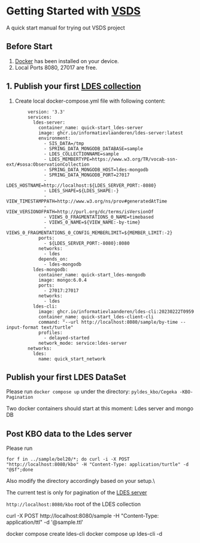 
# Getting Started with [VSDS](https://www.vlaanderen.be/digitaal-vlaanderen/onze-oplossingen/vlaamse-smart-data-space)
A quick start manual for trying out VSDS project

## Before Start

 1. [Docker](https://docker.com) has been installed on your device.
 2.  Local Ports 8080, 27017 are free.

## 1. Publish your first [LDES collection](https://semiceu.github.io/LinkedDataEventStreams/)

 1. Create local docker-compose.yml file with following content:
```
        version: '3.3'
        services:
          ldes-server:
            container_name: quick-start_ldes-server
            image: ghcr.io/informatievlaanderen/ldes-server:latest
            environment:
              - SIS_DATA=/tmp
              - SPRING_DATA_MONGODB_DATABASE=sample
              - LDES_COLLECTIONNAME=sample
              - LDES_MEMBERTYPE=https://www.w3.org/TR/vocab-ssn-ext/#sosa:ObservationCollection
              - SPRING_DATA_MONGODB_HOST=ldes-mongodb
              - SPRING_DATA_MONGODB_PORT=27017
              - LDES_HOSTNAME=http://localhost:${LDES_SERVER_PORT:-8080}
              - LDES_SHAPE=${LDES_SHAPE:-}
              - VIEW_TIMESTAMPPATH=http://www.w3.org/ns/prov#generatedAtTime
              - VIEW_VERSIONOFPATH=http://purl.org/dc/terms/isVersionOf
              - VIEWS_0_FRAGMENTATIONS_0_NAME=timebased
              - VIEWS_0_NAME=${VIEW_NAME:-by-time}
              - VIEWS_0_FRAGMENTATIONS_0_CONFIG_MEMBERLIMIT=${MEMBER_LIMIT:-2}
            ports:
              - ${LDES_SERVER_PORT:-8080}:8080
            networks:
              - ldes
            depends_on:
              - ldes-mongodb
          ldes-mongodb:
            container_name: quick-start_ldes-mongodb
            image: mongo:6.0.4
            ports:
              - 27017:27017
            networks:
              - ldes
          ldes-cli:
            image: ghcr.io/informatievlaanderen/ldes-cli:20230222T0959
            container_name: quick-start_ldes-client-cli
            command: "--url http://localhost:8080/sample/by-time --input-format text/turtle"
            profiles:
              - delayed-started
            network_mode: service:ldes-server
        networks:
          ldes:
            name: quick_start_network
```

## Publish your first LDES DataSet

Please run ```docker compose up``` under the directory: ```pyldes_kbo/Cegeka -KBO-Pagination```

Two docker containers should start at this moment: Ldes server and mongo DB

## Post KBO data to the Ldes server

Please run 

```for f in ../sample/bel20/*; do curl -i -X POST "http://localhost:8080/kbo" -H "Content-Type: application/turtle" -d "@$f";done```

Also modify the directory accordingly based on your setup.\

The current test is only for pagination of the [LDES server](https://github.com/Informatievlaanderen/VSDS-LDESServer4J)

```http://localhost:8080/kbo``` root of the LDES collection

curl -X POST http://localhost:8080/sample -H "Content-Type: application/ttl" -d '@sample.ttl'

docker compose create ldes-cli
docker compose up ldes-cli -d

